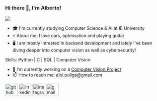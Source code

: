 ### Hi there 👋, I'm Alberto!
![](https://media.licdn.com/dms/image/D4E16AQFX6zYJMR-7_Q/profile-displaybackgroundimage-shrink_350_1400/0/1674939724813?e=1711584000&v=beta&t=TL94afscsLOYsPRvr1JP-Vr_KwB1ARtYbR1Q9Bxuo-w)

- 🎓 I'm currently studying Computer Science & AI at IE University
- ⚡ About me: I love cars, optmisation and playing guitar
- 🖥️ I am mostly intrested in backend development and lately I've been diving deeper into computer vision as well as cybersecurity!

Skills: Python | C | SQL | Computer Vision

- 🔭 I’m currently working on a [Computer Vision Project](https://github.com/IERoboticsClub/VictorIA) 
- 📫 How to reach me: albi.puliga@gmail.com  


[<img src='https://cdn.jsdelivr.net/npm/simple-icons@3.0.1/icons/github.svg' alt='github' height='40'>](https://github.com/https://github.com/albipuliga)  [<img src='https://cdn.jsdelivr.net/npm/simple-icons@3.0.1/icons/linkedin.svg' alt='linkedin' height='40'>](https://www.linkedin.com/in/https://www.linkedin.com/in/alberto-puliga//)  [<img src='https://cdn.jsdelivr.net/npm/simple-icons@3.0.1/icons/instagram.svg' alt='instagram' height='40'>](https://www.instagram.com/https://www.instagram.com/albi.puliga//)  [<img src='https://cdn.jsdelivr.net/npm/simple-icons@3.0.1/icons/gmail.svg' alt='gmail' height='40'>](albi.puliga@gmail.com)  

